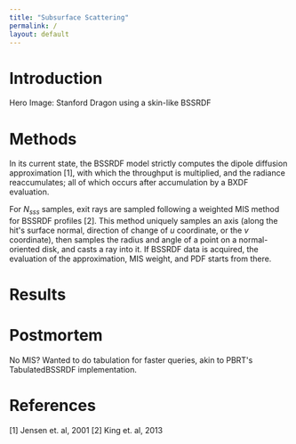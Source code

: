 ```yaml
---
title: "Subsurface Scattering"
permalink: /
layout: default
---
```


# Introduction
Hero Image: Stanford Dragon using a skin-like BSSRDF

# Methods
In its current state, the BSSRDF model strictly computes the dipole diffusion approximation [1], with which the throughput is multiplied, and the radiance reaccumulates; all of which occurs after accumulation by a BXDF evaluation.

For $N_{sss}$ samples, exit rays are sampled following a weighted MIS method for BSSRDF profiles [2]. This method uniquely samples an axis (along the hit's surface normal, direction of change of $u$ coordinate, or the $v$ coordinate), then samples the radius and angle of a point on a normal-oriented disk, and casts a ray into it. If BSSRDF data is acquired, the evaluation of the approximation, MIS weight, and PDF starts from there.

# Results

# Postmortem
No MIS?
Wanted to do tabulation for faster queries, akin to PBRT's TabulatedBSSRDF implementation.

# References
[1] Jensen et. al, 2001
[2] King et. al, 2013